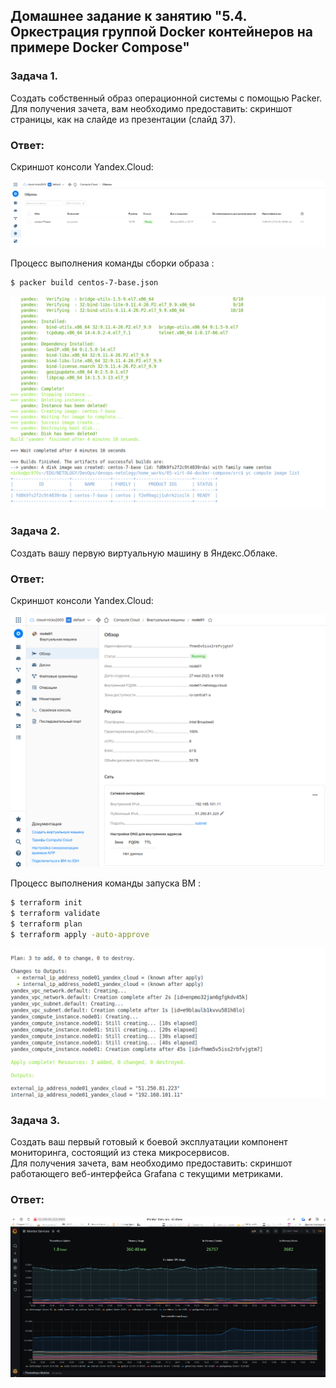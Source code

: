 ## Домашнее задание к занятию "5.4. Оркестрация группой Docker контейнеров на примере Docker Compose"  

### Задача 1.  
Создать собственный образ операционной системы с помощью Packer.  
Для получения зачета, вам необходимо предоставить: cкриншот страницы, как на слайде из презентации (слайд 37).  

### Ответ:  

Скриншот консоли Yandex.Cloud:  

![packer_centos7_screenshot.png](packer_centos7_screenshot.png)  

Процесс выполнения команды сборки образа  :  
```bash
$ packer build centos-7-base.json
```

![packer_centos7.png](packer_centos7.png)  


### Задача 2.  
Создать вашу первую виртуальную машину в Яндекс.Облаке.  

### Ответ:  

Скриншот консоли Yandex.Cloud:  

![terraform_apply_screenshot.png](terraform_apply_screenshot.png)  

Процесс выполнения команды запуска ВМ :  
```bash
$ terraform init
$ terraform validate
$ terraform plan
$ terraform apply -auto-approve
```
  
![terraform_apply.png](terraform_apply.png)  



### Задача 3.  
Создать ваш первый готовый к боевой эксплуатации компонент мониторинга, состоящий из стека микросервисов.  
Для получения зачета, вам необходимо предоставить: скриншот работающего веб-интерфейса Grafana с текущими метриками.  

### Ответ:  

![grafana_1.png](grafana_1.png)  

